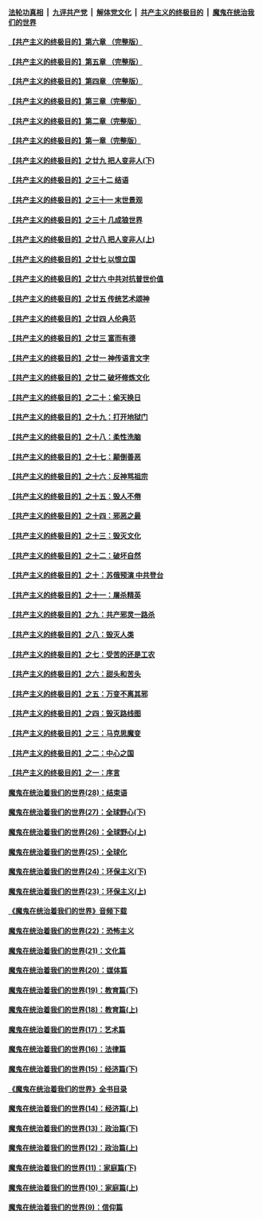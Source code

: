 ####  [法轮功真相](../../../../basic/blob/master/README.md?t=05110201) &nbsp;|&nbsp; [九评共产党](../../../../9ping.md/blob/master/README.md?t=05110201) &nbsp;|&nbsp; [解体党文化](../../../../jtdwh.md/blob/master/README.md?t=05110201)  &nbsp;|&nbsp; [共产主义的终极目的](../../../../gczydzjmd.md/blob/master/README.md?t=05110201) &nbsp;|&nbsp; [魔鬼在统治我们的世界](../../../../mgztzwmdsj.md/blob/master/README.md?t=05110201) 

#### [【共产主义的终极目的】第六章 （完整版）](../pages/nsc422/n11428913.md?t=05110201) 

#### [【共产主义的终极目的】第五章 （完整版）](../pages/nsc422/n11428912.md?t=05110201) 

#### [【共产主义的终极目的】第四章 （完整版）](../pages/nsc422/n11428907.md?t=05110201) 

#### [【共产主义的终极目的】第三章（完整版）](../pages/nsc422/n11428848.md?t=05110201) 

#### [【共产主义的终极目的】第二章（完整版）](../pages/nsc422/n11428831.md?t=05110201) 

#### [【共产主义的终极目的】第一章（完整版）](../pages/nsc422/n11417651.md?t=05110201) 

#### [【共产主义的终极目的】之廿九 把人变非人(下)](../pages/nsc422/n11344140.md?t=05110201) 

#### [【共产主义的终极目的】之三十二 结语](../pages/nsc422/n11360535.md?t=05110201) 

#### [【共产主义的终极目的】之三十一 末世景观](../pages/nsc422/n11351129.md?t=05110201) 

#### [【共产主义的终极目的】之三十 几成狼世界](../pages/nsc422/n11348280.md?t=05110201) 

#### [【共产主义的终极目的】之廿八 把人变非人(上)](../pages/nsc422/n11340492.md?t=05110201) 

#### [【共产主义的终极目的】之廿七 以恨立国](../pages/nsc422/n11336944.md?t=05110201) 

#### [【共产主义的终极目的】之廿六 中共对抗普世价值](../pages/nsc422/n11324785.md?t=05110201) 

#### [【共产主义的终极目的】之廿五 传统艺术颂神](../pages/nsc422/n11296396.md?t=05110201) 

#### [【共产主义的终极目的】之廿四 人伦典范](../pages/nsc422/n11296397.md?t=05110201) 

#### [【共产主义的终极目的】之廿三 富而有德](../pages/nsc422/n11283598.md?t=05110201) 

#### [【共产主义的终极目的】之廿一 神传语言文字](../pages/nsc422/n11263265.md?t=05110201) 

#### [【共产主义的终极目的】之廿二 破坏修炼文化](../pages/nsc422/n11245728.md?t=05110201) 

#### [【共产主义的终极目的】之二十：偷天换日](../pages/nsc422/n11238846.md?t=05110201) 

#### [【共产主义的终极目的】之十九：打开地狱门](../pages/nsc422/n11206376.md?t=05110201) 

#### [【共产主义的终极目的】之十八：柔性洗脑](../pages/nsc422/n11199994.md?t=05110201) 

#### [【共产主义的终极目的】之十七：颠倒善恶](../pages/nsc422/n11179782.md?t=05110201) 

#### [【共产主义的终极目的】之十六：反神骂祖宗](../pages/nsc422/n11166798.md?t=05110201) 

#### [【共产主义的终极目的】之十五：毁人不倦](../pages/nsc422/n11166792.md?t=05110201) 

#### [【共产主义的终极目的】之十四：邪恶之最](../pages/nsc422/n11150249.md?t=05110201) 

#### [【共产主义的终极目的】之十三：毁灭文化](../pages/nsc422/n11135227.md?t=05110201) 

#### [【共产主义的终极目的】之十二：破坏自然](../pages/nsc422/n11135214.md?t=05110201) 

#### [【共产主义的终极目的】之十：苏俄预演 中共登台](../pages/nsc422/n11118424.md?t=05110201) 

#### [【共产主义的终极目的】之十一：屠杀精英](../pages/nsc422/n11118442.md?t=05110201) 

#### [【共产主义的终极目的】之九：共产邪灵一路杀](../pages/nsc422/n11114139.md?t=05110201) 

#### [【共产主义的终极目的】之八：毁灭人类](../pages/nsc422/n11108503.md?t=05110201) 

#### [【共产主义的终极目的】之七：受苦的还是工农](../pages/nsc422/n11101809.md?t=05110201) 

#### [【共产主义的终极目的】之六：甜头和苦头](../pages/nsc422/n11096971.md?t=05110201) 

#### [【共产主义的终极目的】之五：万变不离其邪](../pages/nsc422/n11091285.md?t=05110201) 

#### [【共产主义的终极目的】之四：毁灭路线图](../pages/nsc422/n11086284.md?t=05110201) 

#### [【共产主义的终极目的】之三：马克思魔变](../pages/nsc422/n11061941.md?t=05110201) 

#### [【共产主义的终极目的】之二：中心之国](../pages/nsc422/n11047728.md?t=05110201) 

#### [【共产主义的终极目的】之一：序言](../pages/nsc422/n11086077.md?t=05110201) 

#### [魔鬼在统治着我们的世界(28)：结束语](../pages/nsc422/n10936246.md?t=05110201) 

#### [魔鬼在统治着我们的世界(27)：全球野心(下)](../pages/nsc422/n10928319.md?t=05110201) 

#### [魔鬼在统治着我们的世界(26)：全球野心(上)](../pages/nsc422/n10900318.md?t=05110201) 

#### [魔鬼在统治着我们的世界(25)：全球化](../pages/nsc422/n10788205.md?t=05110201) 

#### [魔鬼在统治着我们的世界(24)：环保主义(下)](../pages/nsc422/n10695307.md?t=05110201) 

#### [魔鬼在统治着我们的世界(23)：环保主义(上)](../pages/nsc422/n10688613.md?t=05110201) 

#### [《魔鬼在统治着我们的世界》音频下载](../pages/nsc422/n10635553.md?t=05110201) 

#### [魔鬼在统治着我们的世界(22)：恐怖主义](../pages/nsc422/n10614727.md?t=05110201) 

#### [魔鬼在统治着我们的世界(21)：文化篇](../pages/nsc422/n10597706.md?t=05110201) 

#### [魔鬼在统治着我们的世界(20)：媒体篇](../pages/nsc422/n10586579.md?t=05110201) 

#### [魔鬼在统治着我们的世界(19)：教育篇(下)](../pages/nsc422/n10564808.md?t=05110201) 

#### [魔鬼在统治着我们的世界(18)：教育篇(上)](../pages/nsc422/n10526970.md?t=05110201) 

#### [魔鬼在统治着我们的世界(17)：艺术篇](../pages/nsc422/n10499093.md?t=05110201) 

#### [魔鬼在统治着我们的世界(16)：法律篇](../pages/nsc422/n10485969.md?t=05110201) 

#### [魔鬼在统治着我们的世界(15)：经济篇(下)](../pages/nsc422/n10469975.md?t=05110201) 

#### [《魔鬼在统治着我们的世界》全书目录](../pages/nsc422/n10464261.md?t=05110201) 

#### [魔鬼在统治着我们的世界(14)：经济篇(上)](../pages/nsc422/n10457370.md?t=05110201) 

#### [魔鬼在统治着我们的世界(13)：政治篇(下)](../pages/nsc422/n10448270.md?t=05110201) 

#### [魔鬼在统治着我们的世界(12)：政治篇(上)](../pages/nsc422/n10444576.md?t=05110201) 

#### [魔鬼在统治着我们的世界(11)：家庭篇(下)](../pages/nsc422/n10440961.md?t=05110201) 

#### [魔鬼在统治着我们的世界(10)：家庭篇(上)](../pages/nsc422/n10435448.md?t=05110201) 

#### [魔鬼在统治着我们的世界(9)：信仰篇](../pages/nsc422/n10432159.md?t=05110201) 

